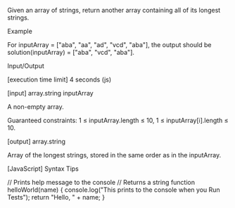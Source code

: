 Given an array of strings, return another array containing all of its longest strings.

Example

For inputArray = ["aba", "aa", "ad", "vcd", "aba"], the output should be
solution(inputArray) = ["aba", "vcd", "aba"].

Input/Output

[execution time limit] 4 seconds (js)

[input] array.string inputArray

A non-empty array.

Guaranteed constraints:
1 ≤ inputArray.length ≤ 10,
1 ≤ inputArray[i].length ≤ 10.

[output] array.string

Array of the longest strings, stored in the same order as in the inputArray.

[JavaScript] Syntax Tips

// Prints help message to the console
// Returns a string
function helloWorld(name) {
    console.log("This prints to the console when you Run Tests");
    return "Hello, " + name;
}
